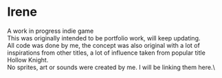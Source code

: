 # Irene
A work in progress indie game\
This was originally intended to be portfolio work, will keep updating.\
All code was done by me, the concept was also original with a lot of inspirations from other titles, a lot of influence taken from popular title Hollow Knight.\
No sprites, art or sounds were created by me. I will be linking them here.\
